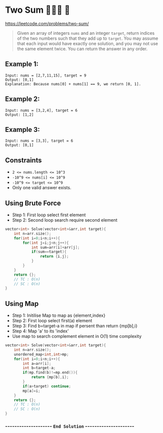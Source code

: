 # Two Sum 👩🏽‍🦯  🌴

https://leetcode.com/problems/two-sum/

> Given an array of integers `nums` and an integer `target`, return indices of the two numbers such that they add up to `target`.  You may assume that each input would have exactly one solution, and you may not use the same element twice. You can return the answer in any order.

## Example 1:
````
Input: nums = [2,7,11,15], target = 9
Output: [0,1]
Explanation: Because nums[0] + nums[1] == 9, we return [0, 1].
````
## Example 2:
````
Input: nums = [3,2,4], target = 6
Output: [1,2]
````
## Example 3:
````
Input: nums = [3,3], target = 6
Output: [0,1]
```` 

## Constraints

- `2 <= nums.length <= 10^3`
- `-10^9 <= nums[i] <= 10^9`
- `-10^9 <= target <= 10^9`
- Only one valid answer exists.
  
## Using Brute Force
- Step 1: First loop select first element 
- Step 2: Second loop search require second element
````cpp
vector<int> Solve(vector<int>&arr,int target){
    int n=arr.size();
    for(int i=0;i<n;i++){
        for(int j=i;j<n;j++){
            int sum=arr[i]+arr[j];
            if(sum==target){
                return {i,j};
            }
        }
    }
    return {};
    // TC : O(n)
    // SC : O(n)
}
````
## Using Map 
- Step 1: Initilise Map to map as {element,index}
- Step 2: First loop select first(a) element 
- Step 3: Find b=target-a in map if persent than return {mp[b],i}
- Step 4: Map 'a' to its 'index'
- Use map to search complement element in O(1) time complexity
````cpp
vector<int> Solve(vector<int>&arr,int target){
    int n=arr.size();
    unordered_map<int,int>mp;
    for(int i=0;i<n;i++){
        int a=arr[i];
        int b=target-a;
        if(mp.find(b)!=mp.end()){
            return {mp[b],i};
        }
        if(a>target) continue;
        mp[a]=i;
    }
    return {};
    // TC : O(n)
    // SC : O(n)
}
````
### -------------------- `End Solution` ---------------------